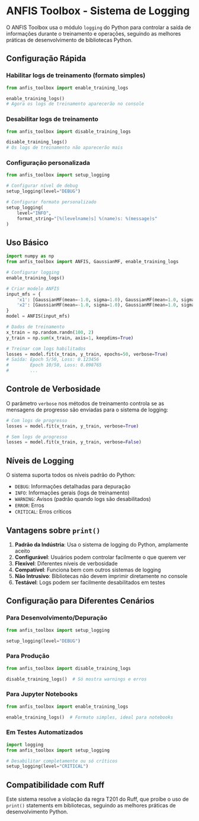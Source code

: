 # ANFIS Toolbox - Sistema de Logging

O ANFIS Toolbox usa o módulo `logging` do Python para controlar a saída de informações durante o treinamento e operações, seguindo as melhores práticas de desenvolvimento de bibliotecas Python.

## Configuração Rápida

### Habilitar logs de treinamento (formato simples)
```python
from anfis_toolbox import enable_training_logs

enable_training_logs()
# Agora os logs de treinamento aparecerão no console
```

### Desabilitar logs de treinamento
```python
from anfis_toolbox import disable_training_logs

disable_training_logs()
# Os logs de treinamento não aparecerão mais
```

### Configuração personalizada
```python
from anfis_toolbox import setup_logging

# Configurar nível de debug
setup_logging(level="DEBUG")

# Configurar formato personalizado
setup_logging(
    level="INFO",
    format_string="[%(levelname)s] %(name)s: %(message)s"
)
```

## Uso Básico

```python
import numpy as np
from anfis_toolbox import ANFIS, GaussianMF, enable_training_logs

# Configurar logging
enable_training_logs()

# Criar modelo ANFIS
input_mfs = {
    'x1': [GaussianMF(mean=-1.0, sigma=1.0), GaussianMF(mean=1.0, sigma=1.0)],
    'x2': [GaussianMF(mean=-1.0, sigma=1.0), GaussianMF(mean=1.0, sigma=1.0)]
}
model = ANFIS(input_mfs)

# Dados de treinamento
x_train = np.random.randn(100, 2)
y_train = np.sum(x_train, axis=1, keepdims=True)

# Treinar com logs habilitados
losses = model.fit(x_train, y_train, epochs=50, verbose=True)
# Saída: Epoch 5/50, Loss: 0.123456
#        Epoch 10/50, Loss: 0.098765
#        ...
```

## Controle de Verbosidade

O parâmetro `verbose` nos métodos de treinamento controla se as mensagens de progresso são enviadas para o sistema de logging:

```python
# Com logs de progresso
losses = model.fit(x_train, y_train, verbose=True)

# Sem logs de progresso
losses = model.fit(x_train, y_train, verbose=False)
```

## Níveis de Logging

O sistema suporta todos os níveis padrão do Python:

- `DEBUG`: Informações detalhadas para depuração
- `INFO`: Informações gerais (logs de treinamento)
- `WARNING`: Avisos (padrão quando logs são desabilitados)
- `ERROR`: Erros
- `CRITICAL`: Erros críticos

## Vantagens sobre `print()`

1. **Padrão da Indústria**: Usa o sistema de logging do Python, amplamente aceito
2. **Configurável**: Usuários podem controlar facilmente o que querem ver
3. **Flexível**: Diferentes níveis de verbosidade
4. **Compatível**: Funciona bem com outros sistemas de logging
5. **Não Intrusivo**: Bibliotecas não devem imprimir diretamente no console
6. **Testável**: Logs podem ser facilmente desabilitados em testes

## Configuração para Diferentes Cenários

### Para Desenvolvimento/Depuração
```python
from anfis_toolbox import setup_logging

setup_logging(level="DEBUG")
```

### Para Produção
```python
from anfis_toolbox import disable_training_logs

disable_training_logs()  # Só mostra warnings e erros
```

### Para Jupyter Notebooks
```python
from anfis_toolbox import enable_training_logs

enable_training_logs()  # Formato simples, ideal para notebooks
```

### Em Testes Automatizados
```python
import logging
from anfis_toolbox import setup_logging

# Desabilitar completamente ou só críticos
setup_logging(level="CRITICAL")
```

## Compatibilidade com Ruff

Este sistema resolve a violação da regra T201 do Ruff, que proíbe o uso de `print()` statements em bibliotecas, seguindo as melhores práticas de desenvolvimento Python.
